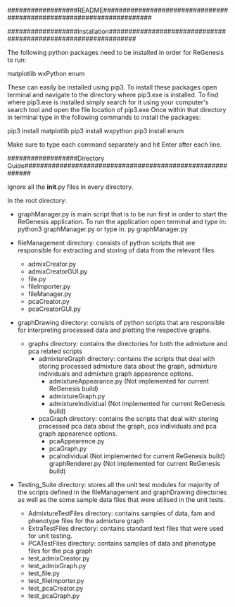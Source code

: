 ##################README#####################################################################

##################Installation###############################################################

The following python packages need to be installed in order for ReGenesis to run:

matplotlib
wxPython
enum

These can easily be installed using pip3.
To install these packages open terminal and navigate to the directory where pip3.exe is installed.
To find where pip3.exe is installed simply search for it using your computer's search tool and open the file location
of pip3.exe
Once within that directory in terminal type in the following commands to install the packages:

pip3 install matplotlib
pip3 install wxpython
pip3 install enum

Make sure to type each command separately and hit Enter after each line.

##################Directory Guide##########################################################

Ignore all the __init__.py files in every directory.

In the root directory:

- graphManager.py is main script that is to be run first in order to start the ReGenesis application.
To run the application open terminal and type in:
    python3 graphManager.py
    or type in: py graphManager.py

- fileManagement directory: consists of python scripts that are responsible for extracting and storing of data from the
  relevant files
    - admixCreator.py
    - admixCreatorGUI.py
    - file.py
    - fileImporter.py
    - fileManager.py
    - pcaCreator.py
    - pcaCreatorGUI.py

- graphDrawing directory: consists of python scripts that are responsible for interpreting processed data and plotting
  the respective graphs.
    - graphs directory: contains the directories for both the admixture and pca related scripts
        - admixtureGraph directory: contains the scripts that deal with storing processed admixture data about the graph,
        admixture individuals and admixture graph appearence options.
            - admixtureAppearance.py (Not implemented for current ReGenesis build)
            - admixtureGraph.py
            - admixtureIndividual (Not implemented for current ReGenesis build)
        - pcaGraph directory: contains the scripts that deal with storing processed pca data about the graph,
        pca individuals and pca graph appearence options.
            - pcaAppearence.py
            - pcaGraph.py
            - pcaIndividual (Not implemented for current ReGenesis build)
        graphRenderer.py (Not implemented for current ReGenesis build)

- Testing_Suite directory: stores all the unit test modules for majority of the scripts defined in the fileManagement
  and graphDrawing directories as well as the some sample data files that were utilised in the unit tests.
    - AdmixtureTestFiles directory: contains samples of data, fam and phenotype files for the admixture graph
    - ExtraTestFiles directory: contains standard text files that were used for unit testing.
    - PCATestFiles directory: contains samples of data and phenotype files for the pca graph
    - test_admixCreator.py
    - test_admixGraph.py
    - test_file.py
    - test_fileImporter.py
    - test_pcaCreator.py
    - test_pcaGraph.py
